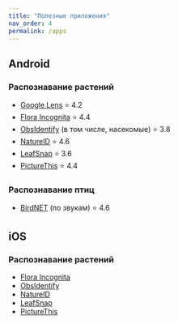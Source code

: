 ```yaml
---
title: "Полезные приложения"
nav_order: 4
permalink: /apps
---
```


## Android

### Распознавание растений

- [Google Lens](https://play.google.com/store/apps/details?id=com.google.ar.lens) ⭐️ 4.2
- [Flora Incognita](https://play.google.com/store/apps/details?id=com.floraincognita.app.floraincognita) ⭐️ 4.4
- [ObsIdentify](https://play.google.com/store/apps/details?id=org.observation.obsidentify) (в том числе, насекомые) ⭐️ 3.8
- [NatureID](https://play.google.com/store/apps/details?id=plant.identification.flower.tree.leaf.identifier.identify.cat.dog.breed.nature) ⭐️ 4.6
- [LeafSnap](https://play.google.com/store/apps/details?id=plant.identification.snap) ⭐️ 3.6
- [PictureThis](https://play.google.com/store/apps/details?id=cn.danatech.xingseus) ⭐️ 4.4

### Распознавание птиц

- [BirdNET](https://play.google.com/store/apps/details?id=de.tu_chemnitz.mi.kahst.birdnet) (по звукам) ⭐️ 4.6

## iOS

### Распознавание растений

- [Flora Incognita](https://apps.apple.com/us/app/flora-incognita/id1297860122)
- [ObsIdentify](https://apps.apple.com/nl/app/obsidentify/id1464543488)
- [NatureID](http://apps.apple.com/us/app/natureid-plant-identification/id1476047194)
- [LeafSnap](https://apps.apple.com/us/app/leafsnap-plant-identification/id1487972880)
- [PictureThis](https://apps.apple.com/app/id1252497129)
